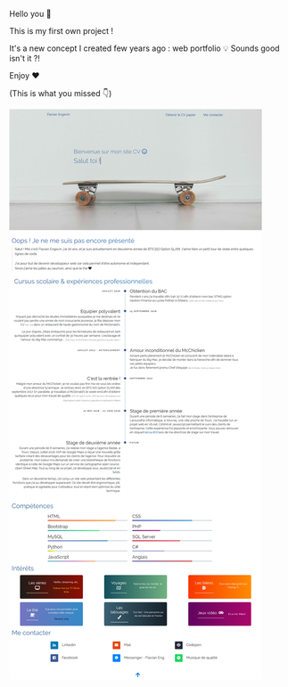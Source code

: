 Hello you :tada:

This is my first own project ! 

It's a new concept I created few years ago : web portfolio :bulb: Sounds good isn't it ?!

Enjoy :heart:

(This is what you missed :point_down:)

![what you missed screenshot](Screen.png)
